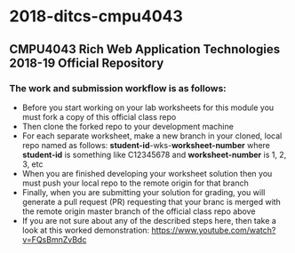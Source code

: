 # 2018-ditcs-cmpu4043

## CMPU4043 Rich Web Application Technologies 2018-19 Official Repository

### The work and submission workflow is as follows:

- Before you start working on your lab worksheets for this module you must fork a copy of this official class repo
- Then clone the forked repo to your development machine
- For each separate worksheet, make a new branch in your cloned, local repo named as follows: __student-id__-wks-__worksheet-number__ where __student-id__ is something like C12345678 and __worksheet-number__ is 1, 2, 3, etc
- When you are finished developing your worksheet solution then you must push your local repo to the remote origin for that branch 
- Finally, when you are submitting your solution for grading, you will generate a pull request (PR) requesting that your branc is merged with the remote origin master branch of the official class repo above
- If you are not sure about any of the described steps here, then take a look at this worked demonstration: https://www.youtube.com/watch?v=FQsBmnZvBdc
